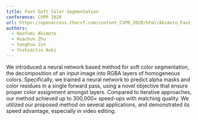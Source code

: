 ```yaml
---
title: Fast Soft Color Segmentation
conference: CVPR 2020
url: https://openaccess.thecvf.com/content_CVPR_2020/html/Akimoto_Fast_Soft_Color_Segmentation_CVPR_2020_paper.html
authors:
  - Naofumi Akimoto
  - Huachun Zhu
  - Yanghua Jin
  - Yoshimitsu Aoki
---
```


We introduced a neural network based method for soft color segmentation, the decomposition of an input image into RGBA layers of homogeneous colors. Specifically, we trained a neural network to predict alpha masks and color residues in a single forward pass, using a novel objective that ensure proper color assignment amongst layers. Compared to iterative approaches, our method achieved up to 300,000× speed-ups with matching quality. We utilized our proposed method on several applications, and demonstrated its speed advantage, especially in video editing.
